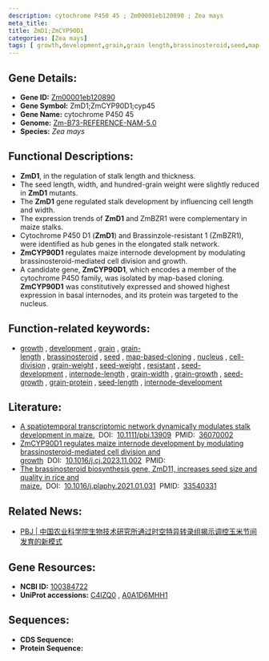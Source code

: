 ```yaml
---
description: cytochrome P450 45 ; Zm00001eb120890 ; Zea mays
meta_title:
title: ZmD1;ZmCYP90D1
categories: [Zea mays]
tags: [ growth,development,grain,grain length,brassinosteroid,seed,map-based cloning,nucleus,cell division,grain weight,seed weight,resistant,seed development,internode length,grain width,grain growth,seed growth,grain protein,seed length,internode development ]
---
```


## Gene Details:
- **Gene ID:**	[Zm00001eb120890](https://www.maizegdb.org/gene_center/gene/Zm00001eb120890)
- **Gene Symbol:** ZmD1;ZmCYP90D1;cyp45
- **Gene Name:** cytochrome P450 45
- **Genome:** [Zm-B73-REFERENCE-NAM-5.0](https://www.maizegdb.org/genome/assembly/Zm-B73-REFERENCE-NAM-5.0)
- **Species:** *Zea mays*

## Functional Descriptions:
   - **ZmD1**, in the regulation of stalk length and thickness.
   - The seed length, width, and hundred-grain weight were slightly reduced in **ZmD1** mutants.
   - The **ZmD1** gene regulated stalk development by influencing cell length and width.
   - The expression trends of **ZmD1** and ZmBZR1 were complementary in maize stalks.
   - Cytochrome P450 D1 (**ZmD1**) and Brassinzole-resistant 1 (ZmBZR1), were identified as hub genes in the elongated stalk network.
   - **ZmCYP90D1** regulates maize internode development by modulating brassinosteroid-mediated cell division and growth.
   - A candidate gene, **ZmCYP90D1**, which encodes a member of the cytochrome P450 family, was isolated by map-based cloning. **ZmCYP90D1** was constitutively expressed and showed highest expression in basal internodes, and its protein was targeted to the nucleus. 

## Function-related keywords:
- [growth](/tags/growth/)&nbsp;,&nbsp;[development](/tags/development/)&nbsp;,&nbsp;[grain](/tags/grain/)&nbsp;,&nbsp;[grain-length](/tags/grain-length/)&nbsp;,&nbsp;[brassinosteroid](/tags/brassinosteroid/)&nbsp;,&nbsp;[seed](/tags/seed/)&nbsp;,&nbsp;[map-based-cloning](/tags/map-based-cloning/)&nbsp;,&nbsp;[nucleus](/tags/nucleus/)&nbsp;,&nbsp;[cell-division](/tags/cell-division/)&nbsp;,&nbsp;[grain-weight](/tags/grain-weight/)&nbsp;,&nbsp;[seed-weight](/tags/seed-weight/)&nbsp;,&nbsp;[resistant](/tags/resistant/)&nbsp;,&nbsp;[seed-development](/tags/seed-development/)&nbsp;,&nbsp;[internode-length](/tags/internode-length/)&nbsp;,&nbsp;[grain-width](/tags/grain-width/)&nbsp;,&nbsp;[grain-growth](/tags/grain-growth/)&nbsp;,&nbsp;[seed-growth](/tags/seed-growth/)&nbsp;,&nbsp;[grain-protein](/tags/grain-protein/)&nbsp;,&nbsp;[seed-length](/tags/seed-length/)&nbsp;,&nbsp;[internode-development](/tags/internode-development/)

## Literature:
   - [A spatiotemporal transcriptomic network dynamically modulates stalk development in maize.]( https://onlinelibrary.wiley.com/doi/10.1111/pbi.13909)&nbsp;&nbsp;DOI:&nbsp;&nbsp;[10.1111/pbi.13909](https://onlinelibrary.wiley.com/doi/10.1111/pbi.13909)&nbsp;&nbsp;PMID:&nbsp;&nbsp;[36070002](https://pubmed.ncbi.nlm.nih.gov/36070002/)
   - [ZmCYP90D1 regulates maize internode development by modulating brassinosteroid-mediated cell division and growth]( https://www.sciencedirect.com/science/article/pii/S2214514123001551?via%3Dihub)&nbsp;&nbsp;DOI:&nbsp;&nbsp;[10.1016/j.cj.2023.11.002](https://www.sciencedirect.com/science/article/pii/S2214514123001551?via%3Dihub)&nbsp;&nbsp;PMID:&nbsp;&nbsp;[](https://pubmed.ncbi.nlm.nih.gov//)
   - [The brassinosteroid biosynthesis gene, ZmD11, increases seed size and quality in rice and maize.]( https://www.sciencedirect.com/science/article/abs/pii/S0981942821000425?via%3Dihub)&nbsp;&nbsp;DOI:&nbsp;&nbsp;[10.1016/j.plaphy.2021.01.031](https://www.sciencedirect.com/science/article/abs/pii/S0981942821000425?via%3Dihub)&nbsp;&nbsp;PMID:&nbsp;&nbsp;[33540331](https://pubmed.ncbi.nlm.nih.gov/33540331/)

## Related News:
   - [PBJ | 中国农业科学院生物技术研究所通过时空特异转录组揭示调控玉米节间发育的新模式](https://mp.weixin.qq.com/s?__biz=Mzg3MDEwNDEyMg==&mid=2247536431&idx=1&sn=c58346b1187202a0fa998cf66850701e&chksm=ce90e27af9e76b6cec098bde546a7b38a9cc98e7eb026c716de2b8e99e96ecad0dd6dee47202&scene=27#wechat_redirect)

## Gene Resources:
- **NCBI ID:** [100384722](https://www.ncbi.nlm.nih.gov/gene/?term=100384722)
- **UniProt accessions:** [C4IZQ0](https://www.uniprot.org/uniprotkb/C4IZQ0/entry)&nbsp;,&nbsp;[A0A1D6MHH1](https://www.uniprot.org/uniprotkb/A0A1D6MHH1/entry)



## Sequences:
- **CDS Sequence:**
- **Protein Sequence:**
